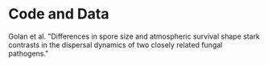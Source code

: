 # Code and Data

Golan et al. "Differences in spore size and atmospheric survival shape stark contrasts in the dispersal dynamics of two closely related fungal pathogens."
